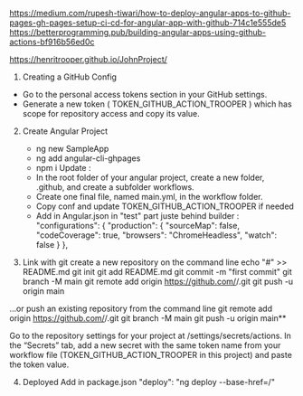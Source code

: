 https://medium.com/rupesh-tiwari/how-to-deploy-angular-apps-to-github-pages-gh-pages-setup-ci-cd-for-angular-app-with-github-714c1e555de5
https://betterprogramming.pub/building-angular-apps-using-github-actions-bf916b56ed0c

https://henritrooper.github.io/JohnProject/

1. Creating a GitHub Config
  - Go to the personal access tokens section in your GitHub settings.
  - Generate a new token ( TOKEN_GITHUB_ACTION_TROOPER )  which has scope for repository access and copy its value.

2. Create Angular Project
   - ng new SampleApp
   - ng add angular-cli-ghpages
   - npm i 
  Update : 
   - In the root folder of your angular project, create a new folder, .github, and create a subfolder workflows. 
   - Create one final file, named main.yml, in the workflow folder.
   - Copy conf and update TOKEN_GITHUB_ACTION_TROOPER if needed
   - Add in Angular.json in "test" part juste behind builder :
 "configurations": {
  "production": {
    "sourceMap": false,
    "codeCoverage": true,
    "browsers": "ChromeHeadless",
    "watch": false
  }
},
  
3. Link with git
create a new repository on the command line
echo "#" >> README.md
git init
git add README.md
git commit -m "first commit"
git branch -M main
git remote add origin https://github.com/<NameAccountGit>/<nameRepo>.git
git push -u origin main

…or push an existing repository from the command line
git remote add origin https://github.com/<NameAccountGit>/<nameRepo>.git
git branch -M main
git push -u origin main**
  
Go to the repository settings for your project at <repo url>/settings/secrets/actions. In the “Secrets” tab, add a new secret with the same token name from your workflow file (TOKEN_GITHUB_ACTION_TROOPER  in this project) and paste the token value.

4. Deployed
  Add in package.json
  "deploy": "ng deploy --base-href=/<repoName>"


